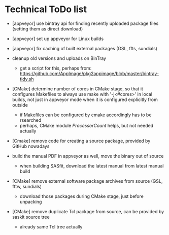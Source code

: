 # Technical ToDo list

- [appveyor] use bintray api for finding recently uploaded package files (setting them as direct download)

- [appveyor] set up appveyor for Linux builds

- [appveyor] fix caching of built external packages (GSL, ffts, sundials)

- cleanup old versions and uploads on BinTray
  - get a script for this, perhaps from:
    https://github.com/AppImage/pkg2appimage/blob/master/bintray-tidy.sh

- [CMake] determine number of cores in CMake stage, so that it configures Makefiles to always use make with '-j<#cores>' in local builds, not just in appveyor mode when it is configured explicitly from outside
  - if Makefiles can be configured by cmake accordingly has to be rsearched
  - perhaps, CMake module *ProcessorCount* helps, but not needed actually

- [Cmake] remove code for creating a source package, provided by GitHub nowadays

- build the manual PDF in appveyor as well, move the binary out of source
  - when building SASfit, download the latest manual from latest manual build

- [CMake] remove external software package archives from source (GSL, fftw, sundials)
  - download those packages during CMake stage, just before unpacking

- [CMake] remove duplicate Tcl package from source, can be provided by saskit source tree
  - already same Tcl tree actually

